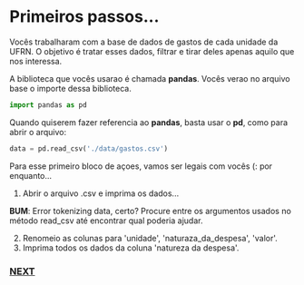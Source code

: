 # Primeiros passos...

Vocês trabalharam com a base de dados de gastos de cada unidade da UFRN. O objetivo é tratar esses dados, filtrar e tirar deles apenas aquilo que nos interessa.

A biblioteca que vocês usarao é chamada **pandas**. Vocês verao no arquivo base o importe dessa biblioteca.

```python
import pandas as pd
```

Quando quiserem fazer referencia ao **pandas**, basta usar o **pd**, como para abrir o arquivo:

```python
data = pd.read_csv('./data/gastos.csv')
```

Para esse primeiro bloco de açoes, vamos ser legais com vocês (: por enquanto...

1. Abrir o arquivo .csv e imprima os dados...

**BUM**: Error tokenizing data, certo? Procure entre os argumentos usados no método read_csv até encontrar qual poderia ajudar.

2. Renomeio as colunas para 'unidade', 'naturaza_da_despesa', 'valor'.  
3. Imprima todos os dados da coluna 'natureza da despesa'. 


### [NEXT](02.md)
